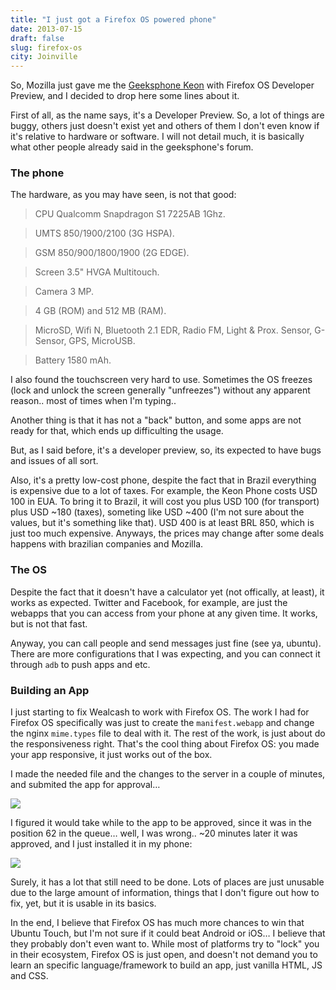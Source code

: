 ```yaml
---
title: "I just got a Firefox OS powered phone"
date: 2013-07-15
draft: false
slug: firefox-os
city: Joinville
---
```


So, Mozilla just gave me the [Geeksphone Keon](http://www.geeksphone.com/) with Firefox OS Developer Preview, and I decided to drop here some lines about it.

First of all, as the name says, it's a Developer Preview. So, a lot of things are buggy, others just doesn't exist yet and others of them I don't even know if it's relative to hardware or software. I will not detail much, it is basically what other people already said in the geeksphone's forum.

### The phone

The hardware, as you may have seen, is not that good:

> CPU Qualcomm Snapdragon S1 7225AB 1Ghz.

> UMTS 850/1900/2100 (3G HSPA).

> GSM 850/900/1800/1900 (2G EDGE).

> Screen 3.5" HVGA Multitouch.

> Camera 3 MP.

> 4 GB (ROM) and 512 MB (RAM).

> MicroSD, Wifi N, Bluetooth 2.1 EDR, Radio FM, Light & Prox. Sensor, G-Sensor, GPS, MicroUSB.

> Battery 1580 mAh.

I also found the touchscreen very hard to use. Sometimes the OS freezes (lock and unlock the screen generally "unfreezes") without any apparent reason.. most of times when I'm typing..

Another thing is that it has not a "back" button, and some apps are not ready for that, which ends up difficulting the usage.

But, as I said before, it's a developer preview, so, its expected to have bugs and issues of all sort.

Also, it's a pretty low-cost phone, despite the fact that in Brazil everything is expensive due to a lot of taxes. For example, the Keon Phone costs USD 100 in EUA. To bring it to Brazil, it will cost you plus USD 100 (for transport) plus USD ~180 (taxes), someting like USD ~400 (I'm not sure about the values, but it's something like that). USD 400 is at least BRL 850, which is just too much expensive. Anyways, the prices may change after some deals happens with brazilian companies and Mozilla.

### The OS

Despite the fact that it doesn't have a calculator yet (not offically, at least), it works as expected. Twitter and Facebook, for example, are just the webapps that you can access from your phone at any given time. It works, but is not that fast.

Anyway, you can call people and send messages just fine (see ya, ubuntu). There are more configurations that I was expecting, and you can connect it through `adb` to push apps and etc.

### Building an App

I just starting to fix Wealcash to work with Firefox OS. The work I had for Firefox OS specifically was just to create the `manifest.webapp` and change the nginx `mime.types` file to deal with it. The rest of the work, is just about do the responsiveness right. That's the cool thing about Firefox OS: you made your app responsive, it just works out of the box.

I made the needed file and the changes to the server in a couple of minutes, and submited the app for approval…

![](/public/images/firefox-os/583f588c-0ba9-4593-8296-a1e7a6bc7296.png)

I figured it would take while to the app to be approved, since it was in the position 62 in the queue… well, I was wrong.. ~20 minutes later it was approved, and I just installed it in my phone:

![](/public/images/firefox-os/90517a5b-e7d2-4e1d-8e4c-93e480d44991.png)

Surely, it has a lot that still need to be done. Lots of places are just unusable due to the large amount of information, things that I don't figure out how to fix, yet, but it is usable in its basics.

In the end, I believe that Firefox OS has much more chances to win that Ubuntu Touch, but I'm not sure if it could beat Android or iOS… I believe that they probably don't even want to. While most of platforms try to "lock" you in their ecosystem, Firefox OS is just open, and doesn't not demand you to learn an specific language/framework to build an app, just vanilla HTML, JS and CSS.
